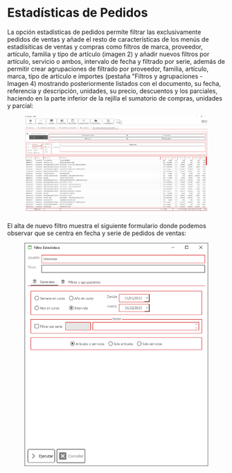 # Estadísticas de Pedidos

La opción estadísticas de pedidos permite filtrar las exclusivamente pedidos de ventas y añade el resto de características de los menús de estadísiticas de ventas y compras como filtros de marca, proveedor, artículo, familia y tipo de artículo (imagen 2) y añadir nuevos filtros por artículo, servicio o ambos, intervalo de fecha y filtrado por serie, además de permitir crear agrupaciones de filtrado por proveedor, familia, artículo, marca, tipo de artículo e importes (pestaña "Filtros y agrupaciones - Imagen 4) mostrando posteriormente listados con el documento, su fecha, referencia y descripción, unidades, su precio, descuentos y los parciales, haciendo en la parte inferior de la rejilla el sumatorio de compras, unidades y parcial:

<figure><img src="../../.gitbook/assets/imagen (11) (1) (2).png" alt=""><figcaption></figcaption></figure>

El alta de nuevo filtro muestra el siguiente formulario donde podemos observar que se centra en fecha y serie de pedidos de ventas:

<figure><img src="../../.gitbook/assets/imagen (1) (8).png" alt=""><figcaption></figcaption></figure>
